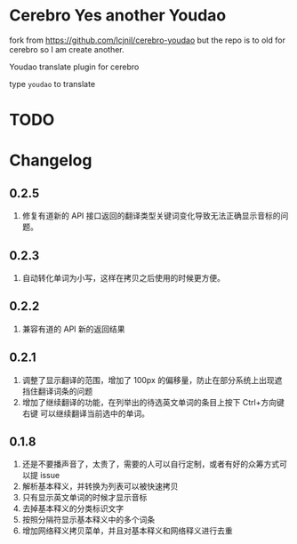 # Cerebro Yes another Youdao

fork from https://github.com/lcjnil/cerebro-youdao but the repo is to old for cerebro so I am create another. 

Youdao translate plugin for cerebro

type `youdao` to translate

# TODO

# Changelog

## 0.2.5

1. 修复有道新的 API 接口返回的翻译类型关键词变化导致无法正确显示音标的问题。

## 0.2.3

1. 自动转化单词为小写，这样在拷贝之后使用的时候更方便。

## 0.2.2

1. 兼容有道的 API 新的返回结果

## 0.2.1

1. 调整了显示翻译的范围，增加了 100px 的偏移量，防止在部分系统上出现遮挡住翻译词条的问题
2. 增加了继续翻译的功能，在列举出的待选英文单词的条目上按下 Ctrl+方向键右键 可以继续翻译当前选中的单词。

## 0.1.8

1. 还是不要播声音了，太贵了，需要的人可以自行定制，或者有好的众筹方式可以提 issue
2. 解析基本释义，并转换为列表可以被快速拷贝
3. 只有显示英文单词的时候才显示音标
4. 去掉基本释义的分类标识文字
5. 按照分隔符显示基本释义中的多个词条
6. 增加网络释义拷贝菜单，并且对基本释义和网络释义进行去重
